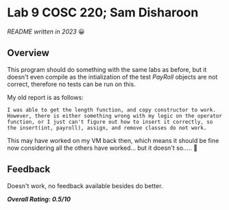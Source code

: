 # Lab 9 COSC 220; Sam Disharoon

*README written in 2023* :grinning:

## Overview

This program should do something with the same labs as before, but it doesn't even compile as the intialization of the test *PayRoll* objects are not correct, therefore no tests can be run on this.

My old report is as follows:

`I was able to get the length function, and copy constructor to work. However, there is either something wrong with my logic on the operator function, or I just can't figure out how to insert it correctly, so the insert(int, payroll), assign, and remove classes do not work.`

This may have worked on my VM back then, which means it should be fine now considering all the others have worked... but it doesn't so..... :facepalm:

## Feedback

Doesn't work, no feedback available besides do better.

***Overall Rating: 0.5/10***
